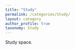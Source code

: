```yaml
---
title: "Study"
permalink: /categories/Study/
layout: category
author_profile: true
taxonomy: Study
---
```


Study space.